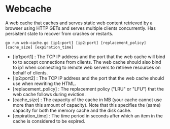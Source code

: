 # Webcache

A web cache that caches and serves static web content retrieved by a browser using HTTP GETs and serves multiple clients concurrently. Has persistent state to recover from crashes or restarts.

`go run web-cache.go [ip1:port] [ip2:port] [replacement_policy] [cache_size] [expiration_time]`

* [ip1:port1] : The TCP IP address and the port that the web cache will bind to to accept connections from clients. The web cache should also bind to ip1 when connecting to remote web servers to retrieve resources on behalf of clients.
* [ip2:port2] : The TCP IP address and the port that the web cache should use when rewriting the HTML.
* [replacement_policy] : The replacement policy ("LRU" or "LFU") that the web cache follows during eviction.
* [cache_size] : The capacity of the cache in MB (your cache cannot use more than this amount of capacity). Note that this specifies the (same) capacity for both the memory cache and the disk cache.
* [expiration_time] : The time period in seconds after which an item in the cache is considered to be expired.
